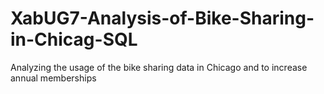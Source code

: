 # XabUG7-Analysis-of-Bike-Sharing-in-Chicag-SQL
Analyzing the usage of the bike sharing data in Chicago and to increase annual memberships
